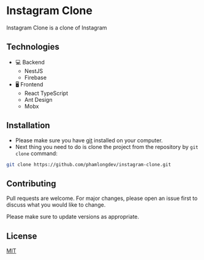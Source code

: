 # Instagram Clone

Instagram Clone is a clone of Instagram

## Technologies

- 💻 Backend
  - NestJS
  - Firebase
- 🖥️ Frontend
  - React TypeScript
  - Ant Design
  - Mobx

## Installation

- Please make sure you have [git](https://git-scm.com/) installed on your computer.
- Next thing you need to do is clone the project from the repository by `git clone` command:

```bash
git clone https://github.com/phamlongdev/instagram-clone.git
```

## Contributing

Pull requests are welcome. For major changes, please open an issue first
to discuss what you would like to change.

Please make sure to update versions as appropriate.

## License

[MIT](https://choosealicense.com/licenses/mit/)

